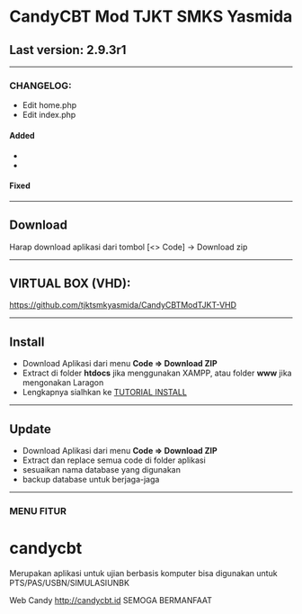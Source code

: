 # CandyCBT Mod TJKT SMKS Yasmida
## Last version: 2.9.3r1

-------------
### CHANGELOG:
- Edit home.php
- Edit index.php


#### Added
- 
- 

#### Fixed

____
## Download
Harap download aplikasi dari tombol [<> Code] -> Download zip

-----
## VIRTUAL BOX (VHD):
https://github.com/tjktsmkyasmida/CandyCBTModTJKT-VHD

----
## Install
* Download Aplikasi dari menu **Code => Download ZIP**
* Extract di folder **htdocs** jika menggunakan XAMPP, atau folder **www** jika mengonakan Laragon
* Lengkapnya sialhkan ke [TUTORIAL INSTALL](https://www.youtube.com/@tjkt.smkyasmida)
----
## Update
* Download Aplikasi dari menu **Code => Download ZIP**
* Extract dan replace semua code di folder aplikasi
* sesuaikan nama database yang digunakan
* backup database untuk berjaga-jaga
______
### MENU FITUR

# candycbt
Merupakan aplikasi untuk ujian berbasis komputer 
bisa digunakan untuk PTS/PAS/USBN/SIMULASIUNBK

Web Candy http://candycbt.id
SEMOGA BERMANFAAT

